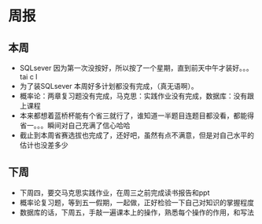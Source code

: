 # 周报
## 本周
  + SQLsever 因为第一次没按好，所以按了一个星期，直到前天中午才装好。。。tai c l
  + 为了装SQLsever 本周好多计划都没有完成，（真无语啊）。
  + 概率论：两章复习题没有完成，马克思：实践作业没有完成，数据库：没有跟上课程
  + 本来都想着蓝桥杯能有个省三就行了，谁知道一半题目连题目都没看，都能得省一。。。瞬间对自己充满了信心哈哈
  + 截止到本周省赛选拔也完成了，还好吧，虽然有点不满意，但是对自己水平的估计也没差多少
## 下周
  + 下周四，要交马克思实践作业，在周三之前完成读书报告和ppt
  + 概率论复习题，等到五一假期，一起做，正好检验一下自己对知识的掌握程度
  + 数据库的话，下周五，手敲一遍课本上的操作，熟悉每个操作的作用，和写法
